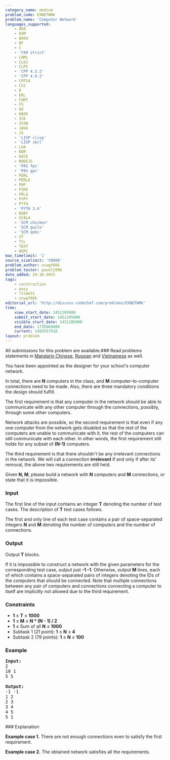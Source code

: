 ```yaml
---
category_name: medium
problem_code: EXNETWRK
problem_name: 'Computer Network'
languages_supported:
    - ADA
    - ASM
    - BASH
    - BF
    - C
    - 'C99 strict'
    - CAML
    - CLOJ
    - CLPS
    - 'CPP 4.3.2'
    - 'CPP 4.9.2'
    - CPP14
    - CS2
    - D
    - ERL
    - FORT
    - FS
    - GO
    - HASK
    - ICK
    - ICON
    - JAVA
    - JS
    - 'LISP clisp'
    - 'LISP sbcl'
    - LUA
    - NEM
    - NICE
    - NODEJS
    - 'PAS fpc'
    - 'PAS gpc'
    - PERL
    - PERL6
    - PHP
    - PIKE
    - PRLG
    - PYPY
    - PYTH
    - 'PYTH 3.4'
    - RUBY
    - SCALA
    - 'SCM chicken'
    - 'SCM guile'
    - 'SCM qobi'
    - ST
    - TCL
    - TEXT
    - WSPC
max_timelimit: '1'
source_sizelimit: '50000'
problem_author: xcwgf666
problem_tester: pavel1996
date_added: 29-10-2015
tags:
    - construction
    - easy
    - ltime31
    - xcwgf666
editorial_url: 'http://discuss.codechef.com/problems/EXNETWRK'
time:
    view_start_date: 1451205000
    submit_start_date: 1451205000
    visible_start_date: 1451205000
    end_date: 1735669800
    current: 1493557918
layout: problem
---
```

All submissions for this problem are available.###  Read problems statements in [Mandarin Chinese](http://www.codechef.com/download/translated/LTIME31/mandarin/EXNETWRK.pdf), [Russian](http://www.codechef.com/download/translated/LTIME31/russian/EXNETWRK.pdf) and [Vietnamese](http://www.codechef.com/download/translated/LTIME31/vietnamese/EXNETWRK.pdf) as well.

You have been appointed as the designer for your school's computer network.

In total, there are **N** computers in the class, and **M** computer-to-computer connections need to be made. Also, there are three mandatory conditions the design should fulfill.

The first requirement is that any computer in the network should be able to communicate with any other computer through the connections, possibly, through some other computers.

Network attacks are possible, so the second requirement is that even if any one computer from the network gets disabled so that the rest of the computers are unable to communicate with it, the rest of the computers can still communicate with each other. In other words, the first requirement still holds for any subset of **(N-1)** computers.

The third requirement is that there shouldn't be any irrelevant connections in the network. We will call a connection **irrelevant** if and only if after its' removal, the above two requirements are still held.

Given **N, M**, please build a network with **N** computers and **M** connections, or state that it is impossible.

### Input

The first line of the input contains an integer **T** denoting the number of test cases. The description of **T** test cases follows.

The first and only line of each test case contains a pair of space-separated integers **N** and **M** denoting the number of computers and the number of connections.

### Output

Output **T** blocks.

If it is impossible to construct a network with the given parameters for the corresponding test case, output just **-1 -1**. Otherwise, output **M** lines, each of which contains a space-separated pairs of integers denoting the IDs of the computers that should be connected. Note that multiple connections between any pair of computers and connections connecting a computer to itself are implicitly not allowed due to the third requirement.

### Constraints

- **1** ≤ **T** ≤ **1000**
- **1** ≤ **M** ≤ **N \* (N - 1) / 2**
- **1** ≤ Sum of all **N** ≤ **1000**
- Subtask 1 (21 point): **1** ≤ **N** ≤ **4**
- Subtask 2 (79 points): **1** ≤ **N** ≤ **100**

### Example

<pre><b>Input:</b>
<tt>2
10 1
5 5</tt>

<b>Output:</b>
<tt>-1 -1
1 2
2 3
3 4
4 5
5 1</tt>
</pre>### Explanation

**Example case 1.** There are not enough connections even to satisfy the first requirement.

**Example case 2.** The obtained network satisfies all the requirements.
